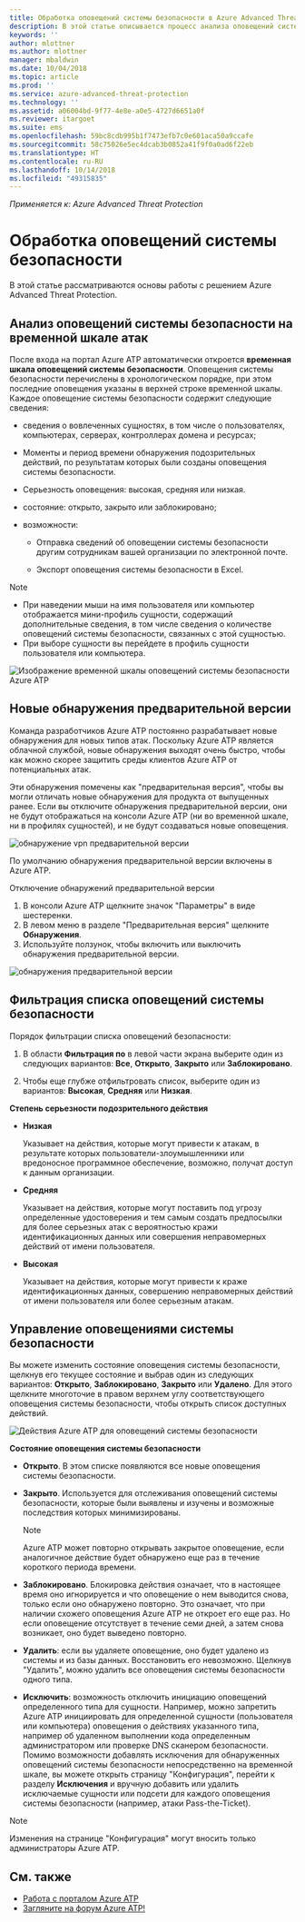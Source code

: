 ```yaml
---
title: Обработка оповещений системы безопасности в Azure Advanced Threat Protection | Документы Майкрософт
description: В этой статье описывается процесс анализа оповещений системы безопасности, создаваемых в Azure ATP
keywords: ''
author: mlottner
ms.author: mlottner
manager: mbaldwin
ms.date: 10/04/2018
ms.topic: article
ms.prod: ''
ms.service: azure-advanced-threat-protection
ms.technology: ''
ms.assetid: a06004bd-9f77-4e8e-a0e5-4727d6651a0f
ms.reviewer: itargoet
ms.suite: ems
ms.openlocfilehash: 59bc8cdb995b1f7473efb7c0e601aca50a9ccafe
ms.sourcegitcommit: 58c75026e5ec4dcab3b0852a41f9f0a0ad6f22eb
ms.translationtype: HT
ms.contentlocale: ru-RU
ms.lasthandoff: 10/14/2018
ms.locfileid: "49315835"
---
```

*Применяется к: Azure Advanced Threat Protection*



# <a name="working-with-security-alerts"></a>Обработка оповещений системы безопасности
В этой статье рассматриваются основы работы с решением Azure Advanced Threat Protection.

## Анализ оповещений системы безопасности на временной шкале атак <a name="review-suspicious-activities-on-the-attack-time-line"></a>
После входа на портал Azure ATP автоматически откроется **временная шкала оповещений системы безопасности**. Оповещения системы безопасности перечислены в хронологическом порядке, при этом последние оповещения указаны в верхней строке временной шкалы.
Каждое оповещение системы безопасности содержит следующие сведения:

-   сведения о вовлеченных сущностях, в том числе о пользователях, компьютерах, серверах, контроллерах домена и ресурсах;

-   Моменты и период времени обнаружения подозрительных действий, по результатам которых были созданы оповещения системы безопасности.

-   Серьезность оповещения: высокая, средняя или низкая.

-   состояние: открыто, закрыто или заблокировано;

-   возможности:

    -   Отправка сведений об оповещении системы безопасности другим сотрудникам вашей организации по электронной почте.

    -   Экспорт оповещения системы безопасности в Excel.

> [!NOTE]
> -   При наведении мыши на имя пользователя или компьютер отображается мини-профиль сущности, содержащий дополнительные сведения, в том числе сведения о количестве оповещений системы безопасности, связанных с этой сущностью.
> -   При выборе сущности вы перейдете в профиль сущности пользователя или компьютера.

![Изображение временной шкалы оповещений системы безопасности Azure ATP](media/atp-sa-timeline.png)

## Новые обнаружения предварительной версии<a name="preview-detections"></a>

Команда разработчиков Azure ATP постоянно разрабатывает новые обнаружения для новых типов атак. Поскольку Azure ATP является облачной службой, новые обнаружения выходят очень быстро, чтобы как можно скорее защитить среды клиентов Azure ATP от потенциальных атак.

Эти обнаружения помечены как "предварительная версия", чтобы вы могли отличать новые обнаружения для продукта от выпущенных ранее. Если вы отключите обнаружения предварительной версии, они не будут отображаться на консоли Azure ATP (ни во временной шкале, ни в профилях сущностей), и не будут создаваться новые оповещения.

![обнаружение vpn предварительной версии](./media/preview-detection-vpn.png) 

По умолчанию обнаружения предварительной версии включены в Azure ATP. 

Отключение обнаружений предварительной версии

1. В консоли Azure ATP щелкните значок "Параметры" в виде шестеренки.
2. В левом меню в разделе "Предварительная версия" щелкните **Обнаружения**.
3. Используйте ползунок, чтобы включить или выключить обнаружения предварительной версии.
 
![обнаружения предварительной версии](./media/preview-detections.png) 


## <a name="filter-security-alerts-list"></a>Фильтрация списка оповещений системы безопасности
Порядок фильтрации списка оповещений безопасности:

1.  В области **Фильтрация по** в левой части экрана выберите один из следующих вариантов: **Все**, **Открыто**, **Закрыто** или **Заблокировано**.

2.  Чтобы еще глубже отфильтровать список, выберите один из вариантов: **Высокая**, **Средняя** или **Низкая**.

**Степень серьезности подозрительного действия**

-   **Низкая**

    Указывает на действия, которые могут привести к атакам, в результате которых пользователи-злоумышленники или вредоносное программное обеспечение, возможно, получат доступ к данным организации.

-   **Средняя**

    Указывает на действия, которые могут поставить под угрозу определенные удостоверения и тем самым создать предпосылки для более серьезных атак с вероятностью кражи идентификационных данных или совершения неправомерных действий от имени пользователя.

-   **Высокая**

    Указывает на действия, которые могут привести к краже идентификационных данных, совершению неправомерных действий от имени пользователя или более серьезным атакам.


## <a name="managing-security-alerts"></a>Управление оповещениями системы безопасности
Вы можете изменить состояние оповещения системы безопасности, щелкнув его текущее состояние и выбрав один из следующих вариантов: **Открыто**, **Заблокировано**, **Закрыто** или **Удалено**.
Для этого щелкните многоточие в правом верхнем углу соответствующего оповещения системы безопасности, чтобы открыть список доступных действий.

![Действия Azure ATP для оповещений системы безопасности](./media/atp-sa-actions.png)

**Состояние оповещения системы безопасности**

-   **Открыто**. В этом списке появляются все новые оповещения системы безопасности.

-   **Закрыто**. Используется для отслеживания оповещений системы безопасности, которые были выявлены и изучены и возможные последствия которых минимизированы.

    > [!NOTE]
    > Azure ATP может повторно открывать закрытое оповещение, если аналогичное действие будет обнаружено еще раз в течение короткого периода времени.

-   **Заблокировано**. Блокировка действия означает, что в настоящее время оно игнорируется и что оповещение о нем выводится снова, только если оно обнаружено повторно. Это означает, что при наличии схожего оповещения Azure ATP не откроет его еще раз. Но если оповещение отсутствует в течение семи дней, а затем снова возникает, оно будет выведено повторно.

- **Удалить**: если вы удаляете оповещение, оно будет удалено из системы и из базы данных. Восстановить его невозможно. Щелкнув "Удалить", можно удалить все оповещения системы безопасности одного типа.

- **Исключить**: возможность отключить инициацию оповещений определенного типа для сущности. Например, можно запретить Azure ATP инициировать для определенной сущности (пользователя или компьютера) оповещения о действиях указанного типа, например об удаленном выполнении кода определенным администратором или проверке DNS сканером безопасности. Помимо возможности добавлять исключения для обнаруженных оповещений системы безопасности непосредственно на временной шкале, вы можете открыть страницу "Конфигурация", перейти к разделу **Исключения** и вручную добавить или удалить исключаемые сущности или подсети для каждого оповещения системы безопасности (например, атаки Pass-the-Ticket). 

> [!NOTE]
> Изменения на странице "Конфигурация" могут вносить только администраторы Azure ATP.


## <a name="see-also"></a>См. также

- [Работа с порталом Azure ATP](workspace-portal.md)
- [Загляните на форум Azure ATP!](https://aka.ms/azureatpcommunity)